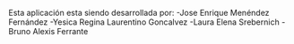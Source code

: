 Esta aplicación esta siendo desarrollada por:
-Jose Enrique Menéndez Fernández
-Yesica Regina Laurentino Goncalvez
-Laura Elena Srebernich
-Bruno Alexis Ferrante
